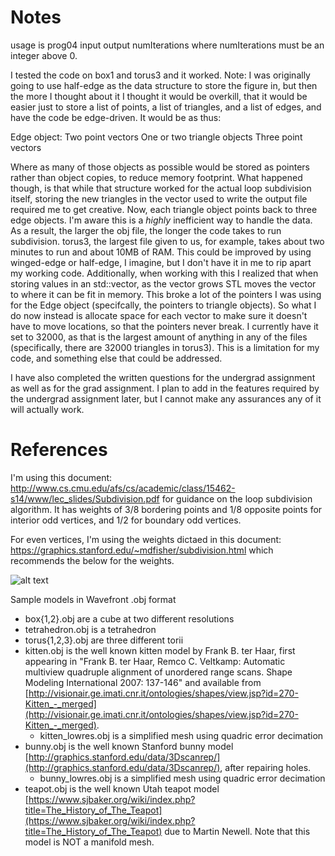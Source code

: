 # Notes

usage is prog04 input output numIterations where numIterations must be an integer above 0.

I tested the code on box1 and torus3 and it worked. Note: I was originally going to use half-edge as the data structure to store the figure in, but then the more I thought about it I thought it would be overkill, that it would be easier just to store a list of points, a list of triangles, and a list of edges, and have the code be edge-driven. It would be as thus:

Edge object:
    Two point vectors
    One or two triangle objects
        Three point vectors

Where as many of those objects as possible would be stored as pointers rather than object copies, to reduce memory footprint. What happened though, is that while that structure worked for the actual loop subdivision itself, storing the new triangles in the vector used to write the output file required me to get creative. Now, each triangle object points back to three edge objects. I'm aware this is a *highly* inefficient way to handle the data. As a result, the larger the obj file, the longer the code takes to run subdivision. torus3, the largest file given to us, for example, takes about two minutes to run and about 10MB of RAM. This could be improved by using winged-edge or half-edge, I imagine, but I don't have it in me to rip apart my working code. Additionally, when working with this I realized that when storing values in an std::vector, as the vector grows STL moves the vector to where it can be fit in memory. This broke a lot of the pointers I was using for the Edge object (specifcally, the pointers to triangle objects). So what I do now instead is allocate space for each vector to make sure it doesn't have to move locations, so that the pointers never break. I currently have it set to 32000, as that is the largest amount of anything in any of the files (specifically, there are 32000 triangles in torus3). This is a limitation for my code, and something else that could be addressed.

I have also completed the written questions for the undergrad assignment as well as for the grad assignment. I plan to add in the features required by the undergrad assignment later, but I cannot make any assurances any of it will actually work.

# References

I'm using this document: http://www.cs.cmu.edu/afs/cs/academic/class/15462-s14/www/lec_slides/Subdivision.pdf for guidance on the loop subdivision algorithm. It has weights of 3/8 bordering points and 1/8 opposite points for interior odd vertices, and 1/2 for boundary odd vertices.

For even vertices, I'm using the weights dictaed in this document: https://graphics.stanford.edu/~mdfisher/subdivision.html which recommends the below for the weights.

![alt text](https://graphics.stanford.edu/~mdfisher/TutorialData/SubdivStencil4.png "weights")


Sample models in Wavefront .obj format

* box{1,2}.obj are a cube at two different resolutions
* tetrahedron.obj is a tetrahedron
* torus{1,2,3}.obj are three different torii
* kitten.obj is the well known kitten model by Frank B. ter Haar, first appearing in "Frank B. ter Haar, Remco C. Veltkamp:
Automatic multiview quadruple alignment of unordered range scans. Shape Modeling International 2007: 137-146" and available from [http://visionair.ge.imati.cnr.it/ontologies/shapes/view.jsp?id=270-Kitten_-_merged](http://visionair.ge.imati.cnr.it/ontologies/shapes/view.jsp?id=270-Kitten_-_merged).
    * kitten_lowres.obj is a simplified mesh using quadric error decimation 
* bunny.obj is the well known Stanford bunny model [http://graphics.stanford.edu/data/3Dscanrep/](http://graphics.stanford.edu/data/3Dscanrep/), after repairing holes.  
    * bunny_lowres.obj is a simplified mesh using quadric error decimation
* teapot.obj is the well known Utah teapot model [https://www.sjbaker.org/wiki/index.php?title=The_History_of_The_Teapot](https://www.sjbaker.org/wiki/index.php?title=The_History_of_The_Teapot) due to Martin Newell.  Note that this model is NOT a manifold mesh.